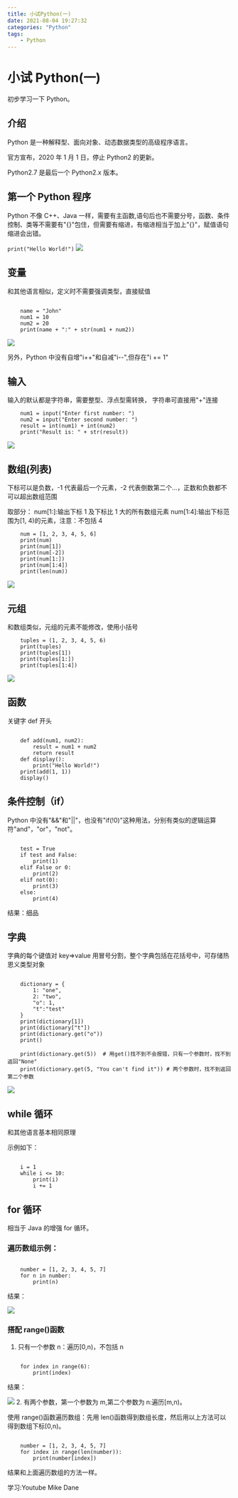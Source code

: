 ```yaml
---
title: 小试Python(一)
date: 2021-08-04 19:27:32
categories: "Python"
tags:
	- Python
---
```


# 小试 Python(一)

初步学习一下 Python。

## 介绍

Python 是一种解释型、面向对象、动态数据类型的高级程序语言。

官方宣布，2020 年 1 月 1 日，停止 Python2 的更新。

Python2.7 是最后一个 Python2.x 版本。

## 第一个 Python 程序

Python 不像 C++、Java 一样，需要有主函数,语句后也不需要分号，函数、条件控制、类等不需要有"{}"包住，但需要有缩进，有缩进相当于加上"{}"，赋值语句缩进会出错。

`print("Hello World!")`
![](https://img-blog.csdnimg.cn/img_convert/667c9c7a38af5c81e762945c00848b4c.png)

## 变量

和其他语言相似，定义时不需要强调类型，直接赋值

```

    name = "John"
    num1 = 10
    num2 = 20
    print(name + ":" + str(num1 + num2))

```

![](https://img-blog.csdnimg.cn/img_convert/e1fbc4554af2acc8b5efddfed08689b0.png)

另外，Python 中没有自增"i++"和自减"i--",但存在"i += 1"

## 输入

输入的默认都是字符串，需要整型、浮点型需转换，
字符串可直接用"+"连接

```
    num1 = input("Enter first number: ")
    num2 = input("Enter second number: ")
    result = int(num1) + int(num2)
    print("Result is: " + str(result))

```

![](https://img-blog.csdnimg.cn/img_convert/d059987cff8a4e5c95d95705bbce9a9c.png)

## 数组(列表)

下标可以是负数，-1 代表最后一个元素，-2 代表倒数第二个...，正数和负数都不可以超出数组范围

取部分：
num[1:]:输出下标 1 及下标比 1 大的所有数组元素
num[1:4]:输出下标范围为[1, 4)的元素，注意：不包括 4

```
    num = [1, 2, 3, 4, 5, 6]
    print(num)
    print(num[1])
    print(num[-2])
    print(num[1:])
    print(num[1:4])
    print(len(num))

```

![](https://img-blog.csdnimg.cn/img_convert/eac7ea7a580a0494b258e92039c7a6e3.png)

## 元组

和数组类似，元组的元素不能修改，使用小括号

```
    tuples = (1, 2, 3, 4, 5, 6)
    print(tuples)
    print(tuples[1])
    print(tuples[1:])
    print(tuples[1:4])

```

![](https://img-blog.csdnimg.cn/img_convert/2b5359646b9644e34ea781f311441d91.png)

## 函数

关键字 def 开头

```

    def add(num1, num2):
    	result = num1 + num2
    	return result
    def display():
    	print("Hello World!")
    print(add(1, 1))
    display()

```

## 条件控制（if）

Python 中没有"&&"和"||"，也没有"if(!0)"这种用法，分别有类似的逻辑运算符"and"，"or"，"not"。

```

	test = True
	if test and False:
    	print(1)
	elif False or 0:
    	print(2)
	elif not(0):
    	print(3)
	else:
    	print(4)

```

结果：细品

## 字典

字典的每个键值对 key=>value 用冒号分割，整个字典包括在花括号中，可存储热恩义类型对象

```

    dictionary = {
    	1: "one",
    	2: "two",
    	"o": 1,
    	"t":"test"
    }
    print(dictionary[1])
    print(dictionary["t"])
    print(dictionary.get("o"))
    print()

    print(dictionary.get(5))  # 用get()找不到不会报错，只有一个参数时，找不到返回"None"
    print(dictionary.get(5, "You can't find it")) # 两个参数时，找不到返回第二个参数

```

![](https://pic.imgdb.cn/item/60fcece85132923bf8ddc485.jpg)

## while 循环

和其他语言基本相同原理

示例如下：

```

    i = 1
    while i <= 10:
    	print(i)
    	i += 1

```

## for 循环

相当于 Java 的增强 for 循环。

### 遍历数组示例：

```

    number = [1, 2, 3, 4, 5, 7]
    for n in number:
    	print(n)

```

结果：

![](https://pic.imgdb.cn/item/610771125132923bf8aebc5b.jpg)

### 搭配 range()函数

1. 只有一个参数 n：遍历[0,n)，不包括 n

```

    for index in range(6):
    	print(index)

```

结果：

![](https://pic.imgdb.cn/item/610772165132923bf8b1b40d.jpg) 2. 有两个参数，第一个参数为 m,第二个参数为 n:遍历[m,n)。

使用 range()函数遍历数组：先用 len()函数得到数组长度，然后用以上方法可以得到数组下标[0,n)。

```

    number = [1, 2, 3, 4, 5, 7]
    for index in range(len(number)):
    	print(number[index])

```

结果和上面遍历数组的方法一样。

学习:Youtube
Mike Dane
